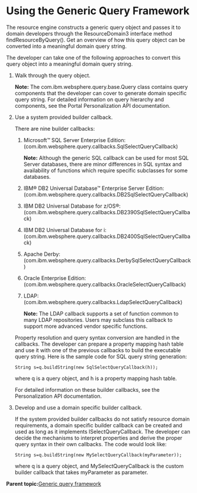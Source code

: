 # Using the Generic Query Framework 

The resource engine constructs a generic query object and passes it to domain developers through the ResourceDomain3 interface method findResourceByQuery\(\). Get an overview of how this query object can be converted into a meaningful domain query string.

The developer can take one of the following approaches to convert this query object into a meaningful domain query string.

1.  Walk through the query object.

    **Note:** The com.ibm.websphere.query.base.Query class contains query components that the developer can cover to generate domain specific query string. For detailed information on query hierarchy and components, see the Portal Personalization API documentation.

2.  Use a system provided builder callback.

    There are nine builder callbacks:

    1.  Microsoft™ SQL Server Enterprise Edition: \(com.ibm.websphere.query.callbacks.SqlSelectQueryCallback\)

        **Note:** Although the generic SQL callback can be used for most SQL Server databases, there are minor differences in SQL syntax and availability of functions which require specific subclasses for some databases.

    2.  IBM® DB2 Universal Database™ Enterprise Server Edition: \(com.ibm.websphere.query.callbacks.DB2SqlSelectQueryCallback\)
    3.  IBM DB2 Universal Database for z/OS®: \(com.ibm.websphere.query.callbacks.DB2390SqlSelectQueryCallback\)
    4.  IBM DB2 Universal Database for i: \(com.ibm.websphere.query.callbacks.DB2400SqlSelectQueryCallback\)
    5.  Apache Derby: \(com.ibm.websphere.query.callbacks.DerbySqlSelectQueryCallback\)
    6.  Oracle Enterprise Edition: \(com.ibm.websphere.query.callbacks.OracleSelectQueryCallback\)
    7.  LDAP: \(com.ibm.websphere.query.callbacks.LdapSelectQueryCallback\)

        **Note:** The LDAP callback supports a set of function common to many LDAP repositories. Users may subclass this callback to support more advanced vendor specific functions.

    Property resolution and query syntax conversion are handled in the callbacks. The developer can prepare a property mapping hash table and use it with one of the previous callbacks to build the executable query string. Here is the sample code for SQL query string generation:

    ```
    String s=q.buildString(new SqlSelectQueryCallback(h));
    ```

    where q is a query object, and h is a property mapping hash table.

    For detailed information on these builder callbacks, see the Personalization API documentation.

3.  Develop and use a domain specific builder callback.

    If the system provided builder callbacks do not satisfy resource domain requirements, a domain specific builder callback can be created and used as long as it implements ISelectQueryCallback. The developer can decide the mechanisms to interpret properties and derive the proper query syntax in their own callbacks. The code would look like:

    ```
    String s=q.buildString(new MySelectQueryCallback(myParameter));
    ```

    where q is a query object, and MySelectQueryCallback is the custom builder callback that takes myParameter as parameter.


**Parent topic:**[Generic query framework ](../pzn/pzn_generic_query_framework.md)

